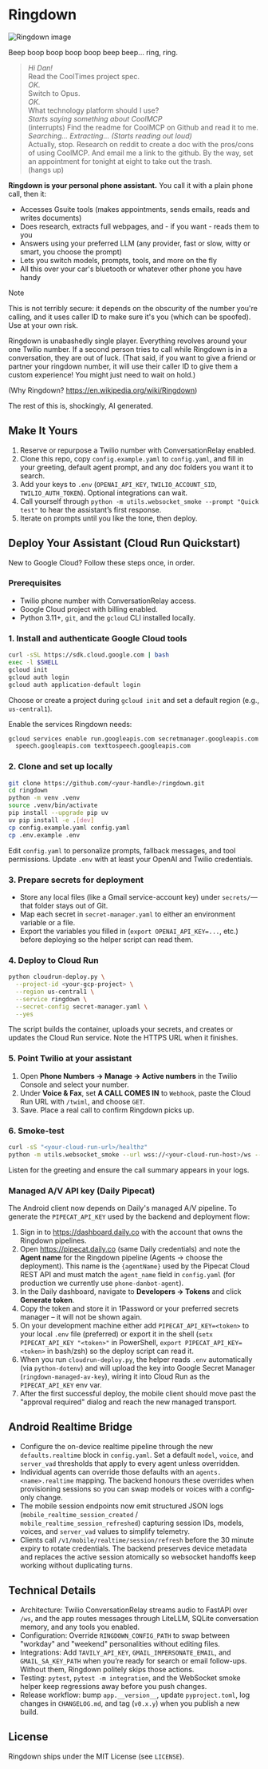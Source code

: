 # Ringdown

![Ringdown image](docs/assets/header.jpg)

Beep boop boop boop boop beep beep... ring, ring.

> *Hi Dan!*\
> Read the CoolTimes project spec.\
> *OK.*\
> Switch to Opus.\
> *OK.*\
> What technology platform should I use?\
> *Starts saying something about CoolMCP*\
> (interrupts) Find the readme for CoolMCP on Github and read it to me.\
> *Searching... Extracting... (Starts reading out loud)*\
> Actually, stop. Research on reddit to create a doc with the pros/cons of using CoolMCP. And email me a link to the github. By the way, set an appointment for tonight at eight to take out the trash.\
> (hangs up)


**Ringdown is your personal phone assistant.** You call it with a plain phone call, then it:
- Accesses Gsuite tools (makes appointments, sends emails, reads and writes documents)
- Does research, extracts full webpages, and - if you want - reads them to you
- Answers using your preferred LLM (any provider, fast or slow, witty or smart, you choose the prompt)
- Lets you switch models, prompts, tools, and more on the fly
- All this over your car's bluetooth or whatever other phone you have handy

> [!NOTE]
> This is not terribly secure: it depends on the obscurity of the number you're calling, and it uses caller ID to make sure it's you (which can be spoofed). Use at your own risk.

Ringdown is unabashedly single player. Everything revolves around your one Twilio number. If a second person tries to call while Ringdown is in a conversation, they are out of luck. (That said, if you want to give a friend or partner your ringdown number, it will use their caller ID to give them a custom experience! You might just need to wait on hold.)

(Why Ringdown? https://en.wikipedia.org/wiki/Ringdown)

The rest of this is, shockingly, AI generated.

## Make It Yours
1. Reserve or repurpose a Twilio number with ConversationRelay enabled.
2. Clone this repo, copy `config.example.yaml` to `config.yaml`, and fill in your greeting, default agent prompt, and any doc folders you want it to search.
3. Add your keys to `.env` (`OPENAI_API_KEY`, `TWILIO_ACCOUNT_SID`, `TWILIO_AUTH_TOKEN`). Optional integrations can wait.
4. Call yourself through `python -m utils.websocket_smoke --prompt "Quick test"` to hear the assistant’s first response.
5. Iterate on prompts until you like the tone, then deploy.

## Deploy Your Assistant (Cloud Run Quickstart)
New to Google Cloud? Follow these steps once, in order.

### Prerequisites
- Twilio phone number with ConversationRelay access.
- Google Cloud project with billing enabled.
- Python 3.11+, `git`, and the `gcloud` CLI installed locally.

### 1. Install and authenticate Google Cloud tools
```bash
curl -sSL https://sdk.cloud.google.com | bash
exec -l $SHELL
gcloud init
gcloud auth login
gcloud auth application-default login
```
Choose or create a project during `gcloud init` and set a default region (e.g., `us-central1`).

Enable the services Ringdown needs:
```bash
gcloud services enable run.googleapis.com secretmanager.googleapis.com \
  speech.googleapis.com texttospeech.googleapis.com
```

### 2. Clone and set up locally
```bash
git clone https://github.com/<your-handle>/ringdown.git
cd ringdown
python -m venv .venv
source .venv/bin/activate
pip install --upgrade pip uv
uv pip install -e .[dev]
cp config.example.yaml config.yaml
cp .env.example .env
```
Edit `config.yaml` to personalize prompts, fallback messages, and tool permissions. Update `.env` with at least your OpenAI and Twilio credentials.

### 3. Prepare secrets for deployment
- Store any local files (like a Gmail service-account key) under `secrets/`—that folder stays out of Git.
- Map each secret in `secret-manager.yaml` to either an environment variable or a file.
- Export the variables you filled in (`export OPENAI_API_KEY=...`, etc.) before deploying so the helper script can read them.

### 4. Deploy to Cloud Run
```bash
python cloudrun-deploy.py \
  --project-id <your-gcp-project> \
  --region us-central1 \
  --service ringdown \
  --secret-config secret-manager.yaml \
  --yes
```
The script builds the container, uploads your secrets, and creates or updates the Cloud Run service. Note the HTTPS URL when it finishes.

### 5. Point Twilio at your assistant
1. Open **Phone Numbers → Manage → Active numbers** in the Twilio Console and select your number.
2. Under **Voice & Fax**, set **A CALL COMES IN** to `Webhook`, paste the Cloud Run URL with `/twiml`, and choose `GET`.
3. Save. Place a real call to confirm Ringdown picks up.

### 6. Smoke-test
```bash
curl -sS "<your-cloud-run-url>/healthz"
python -m utils.websocket_smoke --url wss://<your-cloud-run-host>/ws --receive 3
```
Listen for the greeting and ensure the call summary appears in your logs.

### Managed A/V API key (Daily Pipecat)
The Android client now depends on Daily's managed A/V pipeline. To generate the `PIPECAT_API_KEY` used by the backend and deployment flow:

1. Sign in to https://dashboard.daily.co with the account that owns the Ringdown pipelines.
2. Open https://pipecat.daily.co (same Daily credentials) and note the **Agent name** for the Ringdown pipeline (Agents → choose the deployment). This name is the `{agentName}` used by the Pipecat Cloud REST API and must match the `agent_name` field in `config.yaml` (for production we currently use `phone-danbot-agent`).
3. In the Daily dashboard, navigate to **Developers → Tokens** and click **Generate token**.
4. Copy the token and store it in 1Password or your preferred secrets manager – it will not be shown again.
5. On your development machine either add `PIPECAT_API_KEY=<token>` to your local `.env` file (preferred) or export it in the shell (`setx PIPECAT_API_KEY "<token>"` in PowerShell, `export PIPECAT_API_KEY=<token>` in bash/zsh) so the deploy script can read it.
6. When you run `cloudrun-deploy.py`, the helper reads `.env` automatically (via `python-dotenv`) and will upload the key into Google Secret Manager (`ringdown-managed-av-key`), wiring it into Cloud Run as the `PIPECAT_API_KEY` env var.
7. After the first successful deploy, the mobile client should move past the "approval required" dialog and reach the new managed transport.

## Android Realtime Bridge
- Configure the on-device realtime pipeline through the new `defaults.realtime` block in `config.yaml`. Set a default `model`, `voice`, and `server_vad` thresholds that apply to every agent unless overridden.
- Individual agents can override those defaults with an `agents.<name>.realtime` mapping. The backend honours these overrides when provisioning sessions so you can swap models or voices with a config-only change.
- The mobile session endpoints now emit structured JSON logs (`mobile_realtime_session_created` / `mobile_realtime_session_refreshed`) capturing session IDs, models, voices, and `server_vad` values to simplify telemetry.
- Clients call `/v1/mobile/realtime/session/refresh` before the 30 minute expiry to rotate credentials. The backend preserves device metadata and replaces the active session atomically so websocket handoffs keep working without duplicating turns.

## Technical Details
- Architecture: Twilio ConversationRelay streams audio to FastAPI over `/ws`, and the app routes messages through LiteLLM, SQLite conversation memory, and any tools you enabled.
- Configuration: Override `RINGDOWN_CONFIG_PATH` to swap between "workday" and "weekend" personalities without editing files.
- Integrations: Add `TAVILY_API_KEY`, `GMAIL_IMPERSONATE_EMAIL`, and `GMAIL_SA_KEY_PATH` when you’re ready for search or email follow-ups. Without them, Ringdown politely skips those actions.
- Testing: `pytest`, `pytest -m integration`, and the WebSocket smoke helper keep regressions away before you push changes.
- Release workflow: bump `app.__version__`, update `pyproject.toml`, log changes in `CHANGELOG.md`, and tag (`v0.x.y`) when you publish a new build.

## License
Ringdown ships under the MIT License (see `LICENSE`).
